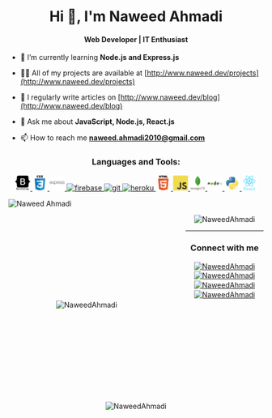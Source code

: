 <h1 align="center">Hi 👋, I'm Naweed Ahmadi</h1>
<h4 align="center">Web Developer | IT Enthusiast</h4>

- 🌱 I’m currently learning **Node.js and Express.js**

- 👨‍💻 All of my projects are available at [http://www.naweed.dev/projects](http://www.naweed.dev/projects)

- 📝 I regularly write articles on [http://www.naweed.dev/blog](http://www.naweed.dev/blog)

- 💬 Ask me about **JavaScript, Node.js, React.js**

- 📫 How to reach me **naweed.ahmadi2010@gmail.com**


<h3 align="center">Languages and Tools:</h3>
<p align="center"> <a href="https://getbootstrap.com" target="_blank"> <img src="https://raw.githubusercontent.com/devicons/devicon/master/icons/bootstrap/bootstrap-plain-wordmark.svg" alt="bootstrap" width="30" height="30"/> </a> <a href="https://www.w3schools.com/css/" target="_blank"> <img src="https://raw.githubusercontent.com/devicons/devicon/master/icons/css3/css3-original-wordmark.svg" alt="css3" width="30" height="30"/> </a> <a href="https://expressjs.com" target="_blank"> <img src="https://raw.githubusercontent.com/devicons/devicon/master/icons/express/express-original-wordmark.svg" alt="express" width="30" height="30"/> </a> <a href="https://firebase.google.com/" target="_blank"> <img src="https://www.vectorlogo.zone/logos/firebase/firebase-icon.svg" alt="firebase" width="30" height="30"/> </a> <a href="https://git-scm.com/" target="_blank"> <img src="https://www.vectorlogo.zone/logos/git-scm/git-scm-icon.svg" alt="git" width="30" height="30"/> </a> <a href="https://heroku.com" target="_blank"> <img src="https://www.vectorlogo.zone/logos/heroku/heroku-icon.svg" alt="heroku" width="30" height="30"/> </a> <a href="https://www.w3.org/html/" target="_blank"> <img src="https://raw.githubusercontent.com/devicons/devicon/master/icons/html5/html5-original-wordmark.svg" alt="html5" width="30" height="30"/> </a> <a href="https://developer.mozilla.org/en-US/docs/Web/JavaScript" target="_blank"> <img src="https://raw.githubusercontent.com/devicons/devicon/master/icons/javascript/javascript-original.svg" alt="javascript" width="30" height="30"/> </a> <a href="https://www.mongodb.com/" target="_blank"> <img src="https://raw.githubusercontent.com/devicons/devicon/master/icons/mongodb/mongodb-original-wordmark.svg" alt="mongodb" width="30" height="30"/> </a> <a href="https://nodejs.org" target="_blank"> <img src="https://raw.githubusercontent.com/devicons/devicon/master/icons/nodejs/nodejs-original-wordmark.svg" alt="nodejs" width="30" height="30"/> </a> <a href="https://www.python.org" target="_blank"> <img src="https://raw.githubusercontent.com/devicons/devicon/master/icons/python/python-original.svg" alt="python" width="30" height="30"/> </a> <a href="https://reactjs.org/" target="_blank"> <img src="https://raw.githubusercontent.com/devicons/devicon/master/icons/react/react-original-wordmark.svg" alt="react" width="30" height="30"/> </a> </p> 


<p><img width="350" height="200" align="left" src="https://github-readme-stats.vercel.app/api/top-langs?username=NaweedAhmadi&locale=en&layout=compact" alt="Naweed Ahmadi" /></p>

<p>&nbsp;<img width="410" height="200" align="right" src="https://github-readme-stats.vercel.app/api?username=NaweedAhmadi&show_icons=true&locale=en" alt="NaweedAhmadi" /></p> 

<!-- [![trophy](https://github-profile-trophy.vercel.app/?username=NaweedAhmadi)](https://github.com/ryo-ma/github-profile-trophy) -->

<!-- contribution graph.... -->

<!-- <p><img src="https://activity-graph.herokuapp.com/graph?username=NaweedAhmadi" alt="NaweedAhmadi" /><p/> -->


<!-- ![GitHub metrics](https://metrics.lecoq.io/NaweedAhmadi)   -->

<p align="center"><img width="450" src="https://github-readme-streak-stats.herokuapp.com/?user=NaweedAhmadi" alt="NaweedAhmadi"/> </p>
<hr>
<h3 align="center">Connect with me</h3>
<p align="center">
<a href="https://twitter.com/NaweedWardak" target="blank"><img align="center" src="https://raw.githubusercontent.com/rahuldkjain/github-profile-readme-generator/master/src/images/icons/Social/twitter.svg" alt="NaweedAhmadi" height="25" width="30" /></a>
<a href="https://linkedin.com/in/NaweedAhmadi" target="blank"><img align="center" src="https://raw.githubusercontent.com/rahuldkjain/github-profile-readme-generator/master/src/images/icons/Social/linked-in-alt.svg" alt="NaweedAhmadi" height="25" width="30" /></a>
<a href="https://www.youtube.com/@Naweed-Ahmadi" target="blank"><img align="center" src="https://raw.githubusercontent.com/rahuldkjain/github-profile-readme-generator/master/src/images/icons/Social/youtube.svg" alt="NaweedAhmadi" height="25" width="30" /></a>
<a href="https://naweedahmadi.medium.com/" target="blank"><img align="center" src="https://raw.githubusercontent.com/rahuldkjain/github-profile-readme-generator/master/src/images/icons/Social/medium.svg" alt="NaweedAhmadi" height="25" width="30" /></a>
</p>
<p align="center"><img src="https://gpvc.arturio.dev/NaweedAhmadi" alt="NaweedAhmadi"/> </p>
